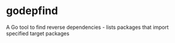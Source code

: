 # godepfind

A Go tool to find reverse dependencies - lists packages that import specified target packages

